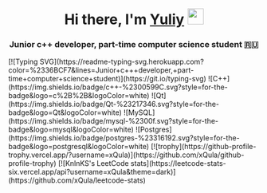 <h1 align="center">Hi there, I'm <a href="https://daniilshat.ru/" target="_blank">Yuliy</a> 
<img src="https://github.com/blackcater/blackcater/raw/main/images/Hi.gif" height="32"/></h1>
<h3 align="center">Junior c++ developer, part-time computer science student 🇷🇺</h3>
[![Typing SVG](https://readme-typing-svg.herokuapp.com?color=%2336BCF7&lines=Junior+c+++developer,+part-time+computer+science+student)](https://git.io/typing-svg)
![C++](https://img.shields.io/badge/c++-%2300599C.svg?style=for-the-badge&logo=c%2B%2B&logoColor=white)
![Qt](https://img.shields.io/badge/Qt-%23217346.svg?style=for-the-badge&logo=Qt&logoColor=white)
![MySQL](https://img.shields.io/badge/mysql-%2300f.svg?style=for-the-badge&logo=mysql&logoColor=white)
![Postgres](https://img.shields.io/badge/postgres-%23316192.svg?style=for-the-badge&logo=postgresql&logoColor=white)
[![trophy](https://github-profile-trophy.vercel.app/?username=xQula)](https://github.com/xQula/github-profile-trophy)
[![KnlnKS's LeetCode stats](https://leetcode-stats-six.vercel.app/api?username=xQula&theme=dark)](https://github.com/xQula/leetcode-stats)

<!--
**xQula/xQula** is a ✨ _special_ ✨ repository because its `README.md` (this file) appears on your GitHub profile.

Here are some ideas to get you started:

- 🔭 I’m currently working on ...
- 🌱 I’m currently learning ...
- 👯 I’m looking to collaborate on ...
- 🤔 I’m looking for help with ...
- 💬 Ask me about ...
- 📫 How to reach me: ...
- 😄 Pronouns: ...
- ⚡ Fun fact: ...
-->

